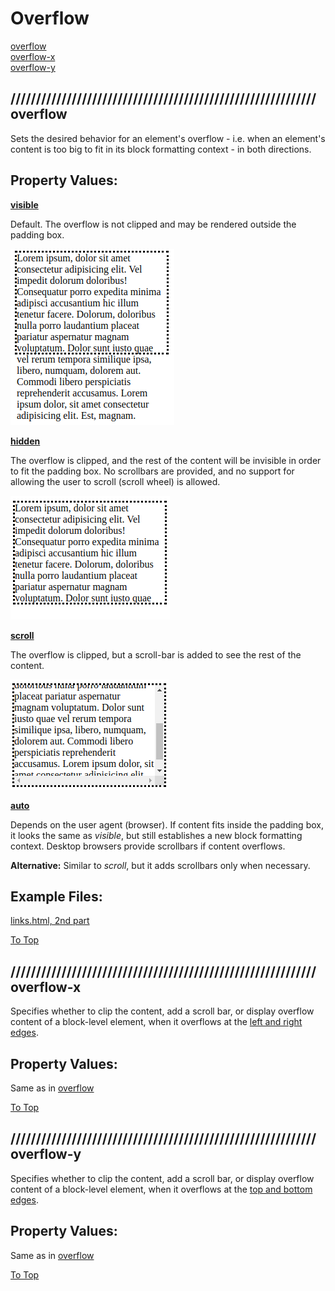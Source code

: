 # Overflow

[overflow](#-overflow) <br>
[overflow-x](#-overflow-x) <br>
[overflow-y](#-overflow-y) <br>

## //////////////////////////////////////////////////////////// overflow

Sets the desired behavior for an element's overflow - i.e. when an element's content is too big to fit in its block formatting context - in both directions.

## Property Values:

<ins>**visible**</ins>

Default. The overflow is not clipped and may be rendered outside the padding box.

![overflow-visible.png](pics/overflow-visible.png)

<ins>**hidden**</ins>

The overflow is clipped, and the rest of the content will be invisible in order to fit the padding box. No scrollbars are provided, and no support for allowing the user to scroll (scroll wheel) is allowed.

![overflow-hidden.png](pics/overflow-hidden.png)

<ins>**scroll**</ins>

The overflow is clipped, but a scroll-bar is added to see the rest of the content.

![overflow-scroll.png](pics/overflow-scroll.png)

<ins>**auto**</ins>

Depends on the user agent (browser). If content fits inside the padding box, it looks the same as _visible_, but still establishes a new block formatting context. Desktop browsers provide scrollbars if content overflows.

**Alternative:** Similar to _scroll_, but it adds scrollbars only when necessary.

## Example Files:

[links.html, 2nd part](html/links.html) <br>

[To Top](#overflow)

## //////////////////////////////////////////////////////////// overflow-x

Specifies whether to clip the content, add a scroll bar, or display overflow content of a block-level element, when it overflows at the <ins>left and right edges</ins>.

## Property Values:

Same as in [overflow](#-overflow) <br>

[To Top](#overflow)

## //////////////////////////////////////////////////////////// overflow-y

Specifies whether to clip the content, add a scroll bar, or display overflow content of a block-level element, when it overflows at the <ins>top and bottom edges</ins>.

## Property Values:

Same as in [overflow](#-overflow) <br>

[To Top](#overflow)
